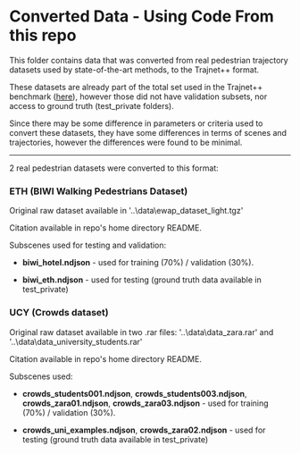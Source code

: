 # Converted Data - Using Code From this repo

This folder contains data that was converted from real pedestrian trajectory datasets used by state-of-the-art methods, to the Trajnet++ format.

These datasets are already part of the total set used in the Trajnet++ benchmark ([here](https://github.com/vita-epfl/trajnetplusplusdata/releases)), however those did not have validation subsets, nor access to ground truth (test_private folders).

Since there may be some difference in parameters or criteria used to convert these datasets, they have some differences in terms of scenes and trajectories, however the differences were found to be minimal.

--------------------------------------------

2 real pedestrian datasets were converted to this format:



### ETH (BIWI Walking Pedestrians Dataset)
 
Original raw dataset available in '..\data\ewap_dataset_light.tgz'

Citation available in repo's home directory README.

Subscenes used for testing and validation:

- **biwi_hotel.ndjson** - used for training (70%) / validation (30%).

- **biwi_eth.ndjson** - used for testing (ground truth data available in test_private)



### UCY (Crowds dataset)
 
Original raw dataset available in two .rar files: '..\data\data_zara.rar' and '..\data\data_university_students.rar'

Citation available in repo's home directory README.

Subscenes used:

- **crowds_students001.ndjson**, **crowds_students003.ndjson**, **crowds_zara01.ndjson**, **crowds_zara03.ndjson** - used for training (70%) / validation (30%).

- **crowds_uni_examples.ndjson**, **crowds_zara02.ndjson** - used for testing (ground truth data available in test_private)

